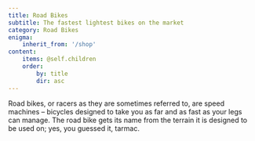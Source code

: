 ```yaml
---
title: Road Bikes
subtitle: The fastest lightest bikes on the market
category: Road Bikes
enigma:
    inherit_from: '/shop'
content:
    items: @self.children
    order:
        by: title
        dir: asc
---
```


Road bikes, or racers as they are sometimes referred to, are speed machines – bicycles designed to take you as far and as fast as your legs can manage. The road bike gets its name from the terrain it is designed to be used on; yes, you guessed it, tarmac.